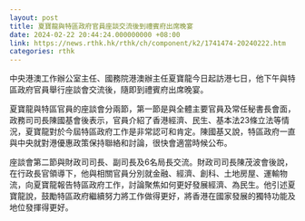 ```yaml
---
layout: post
title: 夏寶龍與特區政府官員座談交流後到禮賓府出席晚宴
date: 2024-02-22 20:44:24.000000000 +08:00
link: https://news.rthk.hk/rthk/ch/component/k2/1741474-20240222.htm
categories: rthk
---
```


中央港澳工作辦公室主任、國務院港澳辦主任夏寶龍今日起訪港七日，他下午與特區政府官員舉行座談會交流後，隨即到禮賓府出席晚宴。

夏寶龍與特區官員的座談會分兩節，第一節是與全體主要官員及常任秘書長會面，政務司司長陳國基會後表示，官員介紹了香港經濟、民生、基本法23條立法等情況，夏寶龍對於今屆特區政府工作是非常認可和肯定。陳國基又說，特區政府一直與中央就對港優惠政策保持聯絡和討論，很快會適當時候公布。

座談會第二節與財政司司長、副司長及6名局長交流。財政司司長陳茂波會後說，在行政長官領導下，他與相關官員分別就金融、經濟、創科、土地房屋、運輸物流，向夏寶龍報告特區政府工作，討論聚焦如何更好發展經濟、為民生。他引述夏寶龍說，鼓勵特區政府繼續努力將工作做得更好，將香港在國家發展的獨特功能及地位發揮得更好。
